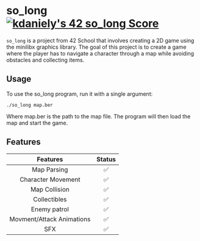 # so_long [![kdaniely's 42 so_long Score](https://badge42.vercel.app/api/v2/cldiw2g0k01220fl8ferid3xf/project/3044680)](https://github.com/JaeSeoKim/badge42)

`so_long` is a project from 42 School that involves creating a 2D game using the minilibx graphics library. The goal of this project is to create a game where the player has to navigate a character through a map while avoiding obstacles and collecting items.

## Usage
To use the so_long program, run it with a single argument:

```
./so_long map.ber
```
Where map.ber is the path to the map file. The program will then load the map and start the game.

## Features
| Features | Status |
| :-----------: | :-----------: |
| Map Parsing | ✅ |
| Character Movement | ✅ |
| Map Collision | ✅ |
| Collectibles | ✅ |
| Enemy patrol | ✅ |
| Movment/Attack Animations | ✅ |
| SFX | ✅ |
